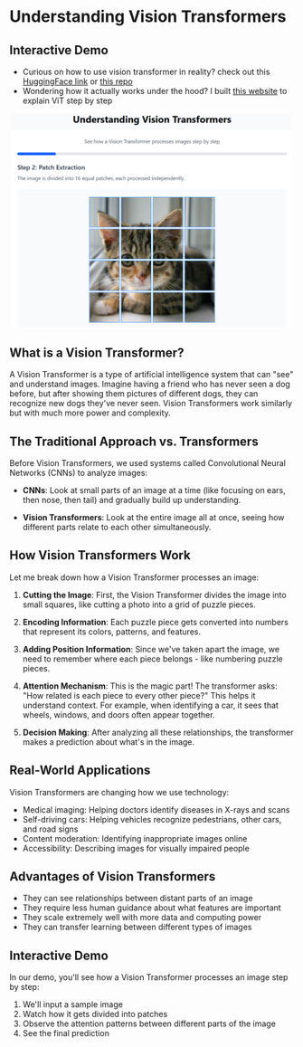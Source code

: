 # Understanding Vision Transformers

## Interactive Demo

- Curious on how to use vision transformer in reality? check out this [HuggingFace link](https://huggingface.co/spaces/dionjin/LearnVisionTransformer) or [this repo](https://github.com/Spec-DY/ViT-gradio-demo)</br>
- Wondering how it actually works under the hood? I built [this website](https://vit.dylanjin.com) to explain ViT step by step
<img src="./thumbnail.png" width="500">




## What is a Vision Transformer?

A Vision Transformer is a type of artificial intelligence system that can "see" and understand images. Imagine having a friend who has never seen a dog before, but after showing them pictures of different dogs, they can recognize new dogs they've never seen. Vision Transformers work similarly but with much more power and complexity.

## The Traditional Approach vs. Transformers

Before Vision Transformers, we used systems called Convolutional Neural Networks (CNNs) to analyze images:

- **CNNs**: Look at small parts of an image at a time (like focusing on ears, then nose, then tail) and gradually build up understanding.

- **Vision Transformers**: Look at the entire image all at once, seeing how different parts relate to each other simultaneously.

## How Vision Transformers Work

Let me break down how a Vision Transformer processes an image:

1. **Cutting the Image**: First, the Vision Transformer divides the image into small squares, like cutting a photo into a grid of puzzle pieces.

2. **Encoding Information**: Each puzzle piece gets converted into numbers that represent its colors, patterns, and features.

3. **Adding Position Information**: Since we've taken apart the image, we need to remember where each piece belongs - like numbering puzzle pieces.

4. **Attention Mechanism**: This is the magic part! The transformer asks: "How related is each piece to every other piece?" This helps it understand context. For example, when identifying a car, it sees that wheels, windows, and doors often appear together.

5. **Decision Making**: After analyzing all these relationships, the transformer makes a prediction about what's in the image.

## Real-World Applications

Vision Transformers are changing how we use technology:

- Medical imaging: Helping doctors identify diseases in X-rays and scans
- Self-driving cars: Helping vehicles recognize pedestrians, other cars, and road signs
- Content moderation: Identifying inappropriate images online
- Accessibility: Describing images for visually impaired people

## Advantages of Vision Transformers

- They can see relationships between distant parts of an image
- They require less human guidance about what features are important
- They scale extremely well with more data and computing power
- They can transfer learning between different types of images

## Interactive Demo

In our demo, you'll see how a Vision Transformer processes an image step by step:

1. We'll input a sample image
2. Watch how it gets divided into patches
3. Observe the attention patterns between different parts of the image
4. See the final prediction
